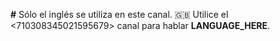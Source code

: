 **#** Sólo el inglés se utiliza en este canal.
🇬🇧 Utilice el <710308345021595679> canal para hablar **LANGUAGE_HERE**.